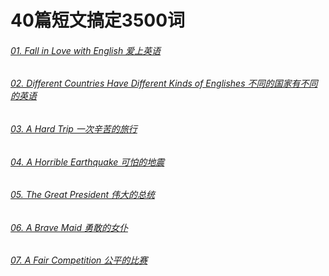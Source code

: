 # 40篇短文搞定3500词

###### [01. Fall in Love with English 爱上英语](./01.%20Fall%20in%20Love%20with%20English.md)
###### [02. Different Countries Have Different Kinds of Englishes 不同的国家有不同的英语](./02.%20Different%20Countries%20Have%20Different%20Kinds%20of%20Englishes.md)
###### [03. A Hard Trip 一次辛苦的旅行](./03.%20A%20Hard%20Trip.md)
###### [04. A Horrible Earthquake 可怕的地震](./04.%20A%20Horrible%20Earthquake.md)
###### [05. The Great President 伟大的总统](./05.%20The%20Great%20President.md)
###### [06. A Brave Maid 勇敢的女仆](./06.%20A%20Brave%20Maid.md)
###### [07. A Fair Competition 公平的比赛](./07.%20A%20Fair%20Competition.md)